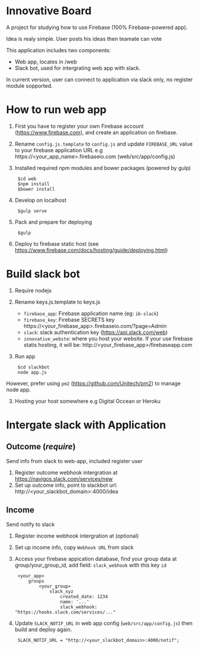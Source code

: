 # Innovative Board

A project for studying how to use Firebase (100% Firebase-powered app).

Idea is realy simple. User posts his ideas then teamate can vote

This application includes two components:
+ Web app, locates in /web
+ Slack bot, used for intergrating web app with slack.

In current version, user can connect to application via slack only, no register module sopported. 

# How to run web app

1. First you have to register your own Firebase account (https://www.firebase.com), and create an application on firebase.
2. Rename `config.js.template` to `config.js` and update `FIREBASE_URL` value to your firebase application URL e.g https://<your_app_name>.firebaseio.com (web/src/app/config.js)
3. Installed required npm modules and bower packages (powered by gulp) 

        $cd web
        $npm install 
        $bower install 

4. Develop on localhost

        $gulp serve
    
5. Pack and prepare for deploying

        $gulp

6. Deploy to firebase static host (see https://www.firebase.com/docs/hosting/guide/deploying.html)


# Build slack bot

1. Require nodejs
2. Rename keys.js.template to keys.js

    + `firebase_app`: Firebase application name (eg: `ib-slack`)
    + `firebase_key`: Firebase SECRETS key https://<your_firebase_app>.firebaseio.com/?page=Admin
    + `slack`: slack authentication key (https://api.slack.com/web)
    + `innovative_webste`: where you host your website. If your use firebase statis hosting, it will be: http://<your_firebase_app>/firebaseapp.com

3. Run app

        $cd slackbot
        node app.js
        
However, prefer using `pm2` (https://github.com/Unitech/pm2) to manage node app.

3. Hosting your host somewhere e.g Digital Occean or Heroku

# Intergate slack with Application
## Outcome (*require*)
Send info from slack to web-app, included register user 

1. Register outcome webhook intergration at https://navigos.slack.com/services/new 
2. Set up outcome info, point to slackbot url: http://<your_slackbot_domain>:4000/idea

## Income
Send notify to slack

1. Register income webhook intergration at (optional)
2. Set up income info, copy `Webhook URL` from slack
3. Access your firebase appication database, find your group data at group/your_group_id, add field: `slack_webhook` with this key `id`

        <your_app>
            groups
                <your_group>
                    slack_xyz
                        created_date: 1234
                        name: '...'
                        slack_webhook: "https://hooks.slack.com/services/..."
                        
4. Update `SLACK_NOTIF_URL` in web app config (`web/src/app/config.js`) then build and deploy again.

        SLACK_NOTIF_URL = "http://<your_slackbot_domain>:4000/notif";
        



